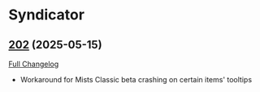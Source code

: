 # Syndicator

## [202](https://github.com/Baganator/Syndicator/tree/202) (2025-05-15)
[Full Changelog](https://github.com/Baganator/Syndicator/compare/201...202) 

- Workaround for Mists Classic beta crashing on certain items' tooltips  
